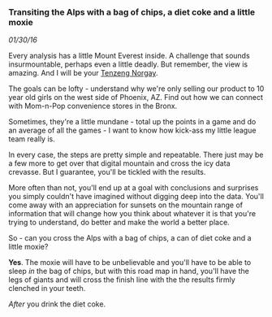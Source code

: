 ### Transiting the Alps with a bag of chips, a diet coke and a little moxie
_01/30/16_

Every analysis has a little Mount Everest inside.  A challenge that sounds insurmountable, perhaps even a little deadly.  But remember, the view is amazing.  And I will be your [Tenzeng Norgay](https://en.wikipedia.org/wiki/Tenzing_Norgay).

The goals can be lofty - understand why we're only selling our product to 10 year old girls on the west side of Phoenix, AZ.  Find out how we can connect with Mom-n-Pop convenience stores in the Bronx.  

Sometimes, they're a little mundane - total up the points in a game and do an average of all the games - I want to know how kick-ass my little league team really is.

In every case, the steps are pretty simple and repeatable.  There just may be a few more to get over that digital mountain and cross the icy data crevasse.  But I guarantee, you'll be tickled with the results.  

More often than not, you'll end up at a goal with conclusions and surprises you simply couldn't have imagined without digging deep into the data.  You'll come away with an appreciation for sunsets on the mountain range of information that will change how you think about whatever it is that you're trying to understand, do better and make the world a better place. 

So - can you cross the Alps with a bag of chips, a can of diet coke and a little moxie?  

__Yes__. The moxie will have to be unbelievable and you'll have to be able to sleep _in_ the bag of chips, but with this road map in hand, you'll have the legs of giants and will cross the finish line with the the results firmly clenched in your teeth.  

_After_ you drink the diet coke.
